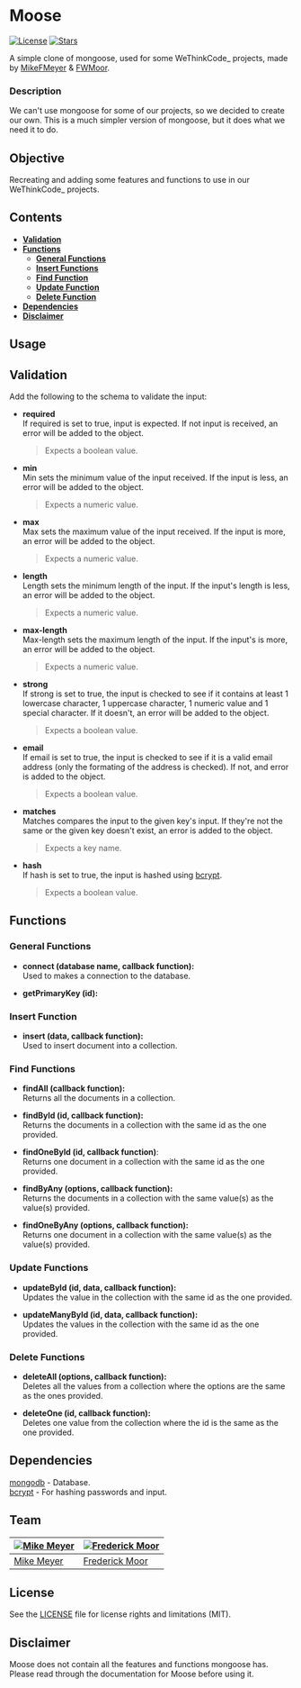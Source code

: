 # **Moose**

[![License](https://img.shields.io/github/license/MikeFMeyer/moose.svg?color=blue)]()
[![Stars](https://img.shields.io/github/stars/MikeFMeyer/moose.svg?color=blue)]()

A simple clone of mongoose, used for some WeThinkCode_ projects, made by [MikeFMeyer](https://github.com/mikefmeyer) & [FWMoor](https://github.com/FWMoor).

### **Description**

We can't use mongoose for some of our projects, so we decided to create our own. This is a much simpler version of mongoose, but it does what we need it to do.

## **Objective**

Recreating and adding some features and functions to use in our WeThinkCode_ projects.  

## **Contents**  
* [**Validation**](#validation)
* [**Functions**](#functions)
  + [**General Functions**](#general-functions)
  + [**Insert Functions**](#insert-function)
  + [**Find Function**](#find-functions)
  + [**Update Function**](#update-functions)
  + [**Delete Function**](#delete-functions)
* [**Dependencies**](#dependencies)
* [**Disclaimer**](#disclaimer)

## **Usage**

## **Validation**  
Add the following to the schema to validate the input:  

- **required**   
  If required is set to true, input is expected. If not input is received, an error will be added to the object. 
  > Expects a boolean value.  
  
- **min**  
  Min sets the minimum value of the input received. If the input is less, an error will be added to the object.  
  > Expects a numeric value.  
  
- **max**   
  Max sets the maximum value of the input received. If the input is more, an error will be added to the object.  
  > Expects a numeric value.  
  
- **length**  
  Length sets the minimum length of the input. If the input's length is less, an error will be added to the object.  
  > Expects a numeric value.  
  
- **max-length**    
  Max-length sets the maximum length of the input. If the input's is more, an error will be added to the object.  
  > Expects a numeric value.  
  
- **strong**    
  If strong is set to true, the input is checked to see if it contains at least 1 lowercase character, 1 uppercase character, 1 numeric value and 1 special character. If it doesn't, an error will be added to the object.  
  > Expects a boolean value.  
  
- **email**   
  If email is set to true, the input is checked to see if it is a valid email address (only the formating of the address is checked). If not, and error is added to the object.  
  > Expects a boolean value.  
  
- **matches**    
  Matches compares the input to the given key's input. If they're not the same or the given key doesn't exist, an error is added to the object.  
  > Expects a key name.  
  
- **hash**   
  If hash is set to true, the input is hashed using [bcrypt](https://www.npmjs.com/package/bcrypt).  
  > Expects a boolean value.  
  

## **Functions**  

### **General Functions**  

- **connect (database name, callback function):**  
  Used to makes a connection to the database.  
  
- **getPrimaryKey (id):**  

### **Insert Function**

- **insert (data, callback function):**  
  Used to insert document into a collection.

### **Find Functions**

- **findAll (callback function):**  
  Returns all the documents in a collection.  
  
- **findById (id, callback function):**  
  Returns the documents in a collection with the same id as the one provided.  
  
- **findOneById (id, callback function)**:  
  Returns one document in a collection with the same id as the one provided.  
  
- **findByAny (options, callback function):**  
  Returns the documents in a collection with the same value(s) as the value(s) provided.  
  
- **findOneByAny (options, callback function):**  
  Returns one document in a collection with the same value(s) as the value(s) provided.  

### **Update Functions**

- **updateById (id, data, callback function):**  
  Updates the value in the collection with the same id as the one provided.  
  
- **updateManyById (id, data, callback function):**  
  Updates the values in the collection with the same id as the one provided.  

### **Delete Functions**

- **deleteAll (options, callback function):**  
  Deletes all the values from a collection where the options are the same as the ones provided.  
  
- **deleteOne (id, callback function):**  
  Deletes one value from the collection where the id is the same as the one provided.  

## Dependencies  

[mongodb](https://www.npmjs.com/package/mongodb) - Database.  
[bcrypt](https://www.npmjs.com/package/bcrypt) - For hashing passwords and input.  

## Team  

[![Mike Meyer](https://avatars0.githubusercontent.com/u/32869361?v=4&s=144)](https://github.com/mikefmeyer)  | [![Frederick Moor](https://avatars2.githubusercontent.com/u/30631816?v=4&s=144)](https://github.com/fwmoor)
---|---
[Mike Meyer ](https://github.com/mikefmeyer) |[Frederick Moor](https://github.com/fwmoor)

## License  

See the [LICENSE](LICENSE) file for license rights and limitations (MIT).

## Disclaimer  

Moose does not contain all the features and functions mongoose has. Please read through the documentation for Moose before using it.

